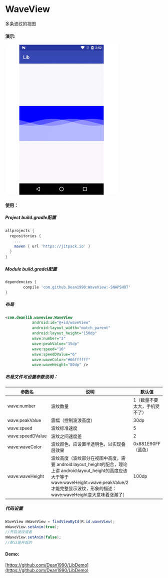 # WaveView

多条波纹的视图

#### 演示:

![demo show](waveview.gif)

#### 使用：

##### Project build.gradle配置

```groovy
allprojects {
  repositories {
    ...
    maven { url 'https://jitpack.io' }
  }
}
```

##### Module build.gradel配置

```groovy
dependencies {
        compile 'com.github.Dean1990:WaveView:-SNAPSHOT'
}
```

##### 布局

```xml
<com.deanlib.waveview.WaveView
            android:id="@+id/waveView"
            android:layout_width="match_parent"
            android:layout_height="150dp"
            wave:number="3"
            wave:peakValue="15dp"
            wave:speed="10"
            wave:speedDValue="6"
            wave:waveColor="#66ffffff"
            wave:waveHeight="80dp" />
```

##### 布局文件可设置参数说明：

| 参数名              | 说明                                       | 默认值             |
| ---------------- | ---------------------------------------- | --------------- |
| wave:number      | 波纹数量                                     | 1（数量不要太大，手机受不了） |
| wave:peakValue   | 震幅（控制波浪高度）                               | 30dp            |
| wave:speed       | 波纹标准速度                                   | 5               |
| wave:speedDValue | 波纹之间速度差                                  | 2               |
| wave:waveColor   | 波纹颜色，应设置半透明色，以实现叠层效果                     | 0x881E90FF（蓝色）  |
| wave:waveHeight  | 波纹高度（波纹部分在视图中高度，需要 android:layout_height的配合，理论上讲 android:layout_height的高度应该大于等于wave:waveHeight+wave:peakValue/2才能完整显示波纹，形象的描述：wave:waveHeight变大意味着涨潮了） | 100dp           |

##### 代码设置

```java
WaveView mWaveView = findViewById(R.id.waveView);
mWaveView.setAnim(true);
//开启波纹或者
mWaveView.setAnim(false);
//默认是开启的
```

#### Demo:

[https://github.com/Dean1990/LibDemo](https://github.com/Dean1990/LibDemo)
